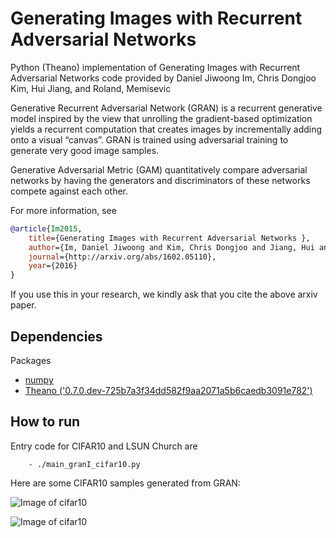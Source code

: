 # Generating Images with Recurrent Adversarial Networks 

Python (Theano) implementation of Generating Images with Recurrent Adversarial Networks code provided 
by Daniel Jiwoong Im, Chris Dongjoo Kim, Hui Jiang, and Roland, Memisevic 

Generative Recurrent Adversarial Network (GRAN) is a recurrent generative model inspired by
the view that unrolling the gradient-based optimization yields
a recurrent computation that creates images by
incrementally adding onto a visual “canvas”.
GRAN is trained using adversarial training to generate very good image
samples. 

Generative Adversarial Metric (GAM) quantitatively
compare adversarial networks by having
the generators and discriminators of these networks
compete against each other.

For more information, see 
```bibtex
@article{Im2015,
    title={Generating Images with Recurrent Adversarial Networks },
    author={Im, Daniel Jiwoong and Kim, Chris Dongjoo and Jiang, Hui and Memisevic, Roland},
    journal={http://arxiv.org/abs/1602.05110},
    year={2016}
}
```
If you use this in your research, we kindly ask that you cite the above arxiv paper.


## Dependencies
Packages
* [numpy](http://www.numpy.org/)
* [Theano ('0.7.0.dev-725b7a3f34dd582f9aa2071a5b6caedb3091e782')](http://deeplearning.net/software/theano/) 


## How to run
Entry code for CIFAR10 and LSUN Church are 
```
    - ./main_granI_cifar10.py
```

Here are some CIFAR10 samples generated from GRAN:

![Image of cifar10](https://github.com/jiwoongim/GRAN/blob/master/figs/cifar10/cifar10_granI_samples.jpeg)

![Image of cifar10](https://github.com/jiwoongim/GRAN/blob/master/figs/cifar10/cifar10_granI_samples2.jpeg)




